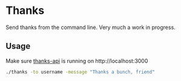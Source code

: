 Thanks
======

Send thanks from the command line. Very much a work in progress.

Usage
-----

Make sure [thanks-api](http://github.com/xionon/thanks-api) is running on http://localhost:3000

```bash
./thanks -to username -message "Thanks a bunch, friend"
```
